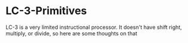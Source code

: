 # LC-3-Primitives
LC-3 is a very limited instructional processor.  It doesn't have shift right, multiply, or divide, so here are some thoughts on that
